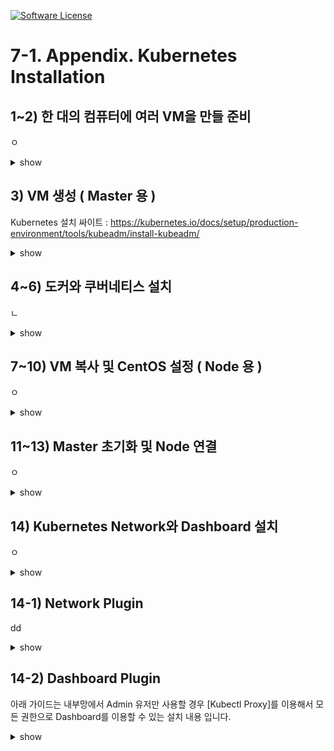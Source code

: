 [![Software License](https://img.shields.io/badge/license-MIT-brightgreen.svg?style=flat-square)](LICENSE)

# 7-1. Appendix. Kubernetes Installation


## 1~2) 한 대의 컴퓨터에 여러 VM을 만들 준비

ㅇ
<details><summary>show</summary>
<p>
</p>
</details>

## 3) VM 생성 ( Master 용 )

Kubernetes 설치 싸이트 : 
https://kubernetes.io/docs/setup/production-environment/tools/kubeadm/install-kubeadm/

<details><summary>show</summary>
<p>
</p>
</details>

## 4~6) 도커와 쿠버네티스 설치

ㄴ
<details><summary>show</summary>
<p>
</p>
</details>

## 7~10) VM 복사 및 CentOS 설정 ( Node 용 )

ㅇ
<details><summary>show</summary>
<p>
</p>
</details>

## 11~13) Master 초기화 및 Node 연결

ㅇ
<details><summary>show</summary>
<p>
</p>
</details>

## 14) Kubernetes Network와 Dashboard 설치

ㅇ
<details><summary>show</summary>
<p>
</p>
</details>

## 14-1) Network Plugin
dd

<details><summary>show</summary>
<p>
</p>
</details>

## 14-2) Dashboard Plugin

아래 가이드는 내부망에서 Admin 유저만 사용할 경우 [Kubectl Proxy]를 이용해서 모든 권한으로 Dashboard를 이용할 수 있는 설치 내용 입니다.

<details><summary>show</summary>
<p>

### 1. Dashboard 설치
```sh
kubectl apply -f https://raw.githubusercontent.com/kubernetes/dashboard/v1.10.1/src/deploy/recommended/kubernetes-dashboard.yaml
```

### 2. 로그인시 skip 버튼 활성화
아래 명령어로 Dashboard의 Edit 모드로 들어간 후에 

```sh
kubectl -n kube-system edit deployments.apps kubernetes-dashboard

```

args에 `- --enable-skip-login` 추가

```sh
-------------------------------
    spec:
      containers:
      - args:
        - --auto-generate-certificates
        - --enable-skip-login
-------------------------------
```

### 3. 권한부여
전체 Object 사용권한 부여

```sh
cat <<EOF | kubectl create -f -
apiVersion: rbac.authorization.k8s.io/v1beta1
kind: ClusterRoleBinding
metadata:
  name: kubernetes-dashboard
  labels:
    k8s-app: kubernetes-dashboard
roleRef:
  apiGroup: rbac.authorization.k8s.io
  kind: ClusterRole
  name: cluster-admin
subjects:
- kind: ServiceAccount
  name: kubernetes-dashboard
  namespace: kube-system
EOF	
```

### 4. 백그라운드로 proxy 띄우기	
--address에 자신의 Host IP 입력 (ex. 192.168.0.30)

```sh
nohup kubectl proxy --port=8001 --address=192.168.0.30 --accept-hosts='^*$' >/dev/null 2>&1 &
```

### 5. 접속 URL (ex. 192.168.0.30)
```sh
http://192.168.0.30:8001/api/v1/namespaces/kube-system/services/https:kubernetes-dashboard:/proxy/.
```

</p>
</details>
